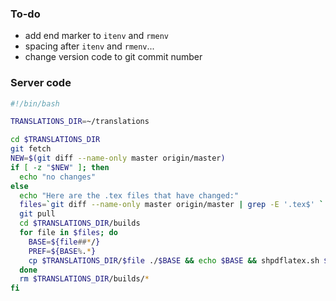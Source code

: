 ### To-do

- add end marker to `itenv` and `rmenv`
- spacing after `itenv` and `rmenv`...
- change version code to git commit number

### Server code

```bash
#!/bin/bash

TRANSLATIONS_DIR=~/translations

cd $TRANSLATIONS_DIR
git fetch
NEW=$(git diff --name-only master origin/master)
if [ -z "$NEW" ]; then
  echo "no changes"
else
  echo "Here are the .tex files that have changed:"
  files=`git diff --name-only master origin/master | grep -E '.tex$' `
  git pull
  cd $TRANSLATIONS_DIR/builds
  for file in $files; do
    BASE=${file##*/}
    PREF=${BASE%.*}
    cp $TRANSLATIONS_DIR/$file ./$BASE && echo $BASE && shpdflatex.sh $BASE && cp $PREF.pdf /var/www/labs.thosgood.com/builds
  done
  rm $TRANSLATIONS_DIR/builds/*
fi
```
